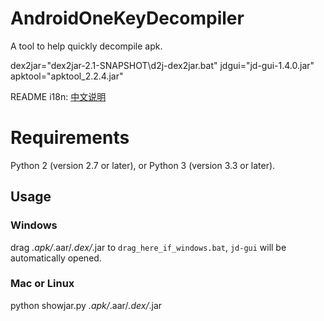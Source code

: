 # AndroidOneKeyDecompiler
A tool to help quickly decompile apk.

dex2jar="dex2jar-2.1-SNAPSHOT\d2j-dex2jar.bat"
jdgui="jd-gui-1.4.0.jar"
apktool="apktool_2.2.4.jar"

README i18n: [中文说明](https://github.com/tp7309/AndroidOneKeyDecompiler/blob/master/README_zh_CN.md)

# Requirements
Python 2 (version 2.7 or later), or Python 3 (version 3.3 or later).

## Usage
### Windows
drag *.apk/*.aar/*.dex/*.jar to `drag_here_if_windows.bat`,
`jd-gui` will be automatically opened.
### Mac or Linux
python showjar.py *.apk/*.aar/*.dex/*.jar